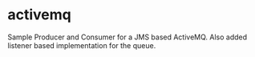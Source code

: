 activemq
========

Sample Producer and Consumer for a JMS based ActiveMQ. Also added listener based implementation for the queue.
